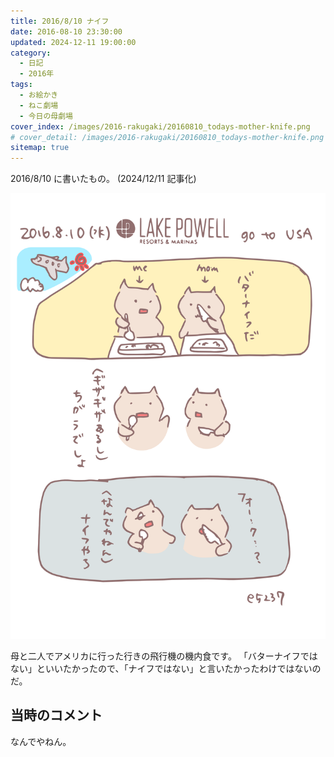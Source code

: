 ```yaml
---
title: 2016/8/10 ナイフ
date: 2016-08-10 23:30:00
updated: 2024-12-11 19:00:00
category:
  - 日記
  - 2016年
tags:
  - お絵かき
  - ねこ劇場
  - 今日の母劇場
cover_index: /images/2016-rakugaki/20160810_todays-mother-knife.png
# cover_detail: /images/2016-rakugaki/20160810_todays-mother-knife.png
sitemap: true
---
```


2016/8/10 に書いたもの。 (2024/12/11 記事化)

![](/images/2016-rakugaki/20160810_todays-mother-knife.png)

母と二人でアメリカに行った行きの飛行機の機内食です。
「バターナイフではない」といいたかったので、「ナイフではない」と言いたかったわけではないのだ。



当時のコメント
---
なんでやねん。
